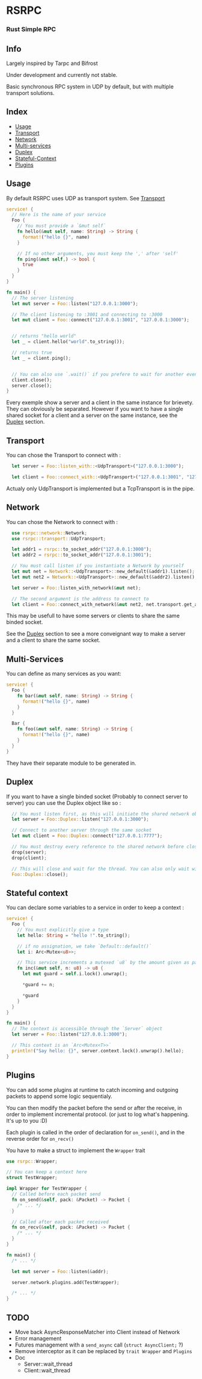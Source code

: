 # RSRPC

### Rust Simple RPC

## Info

Largely inspired by Tarpc and Bifrost

Under development and currently not stable.

Basic synchronous RPC system in UDP by default, but with multiple transport solutions.

## Index

* [Usage](#usage)
* [Transport](#transport)
* [Network](#network)
* [Multi-services](#multi-services)
* [Duplex](#duplex)
* [Stateful-Context](#stateful-context)
* [Plugins](#plugins)

## Usage

By default RSRPC uses UDP as transport system. See [Transport](#transport)

```rust
service! {
  // Here is the name of your service
  Foo {
    // You must provide a `&mut self`
    fn hello(&mut self, name: String) -> String {
      format!("hello {}", name)
    }

    // If no other arguments, you must keep the ',' after 'self'
    fn ping(&mut self,) -> bool {
      true
    }
  }
}

fn main() {
  // The server listening
  let mut server = Foo::listen("127.0.0.1:3000");

  // The client listening to :3001 and connecting to :3000
  let mut client = Foo::connect("127.0.0.1:3001", "127.0.0.1:3000");


  // returns "hello world"
  let _ = client.hello("world".to_string());

  // returns true
  let _ = client.ping();


  // You can also use `.wait()` if you prefere to wait for another event to quit
  client.close();
  server.close();
}
```

Every exemple show a server and a client in the same instance for brievety. They can obviously be separated. However if you want to have a single shared socket for a client and a server on the same instance, see the [Duplex](#duplex) section.

## Transport

You can chose the Transport to connect with :

```rust
  let server = Foo::listen_with::<UdpTransport>("127.0.0.1:3000");

  let client = Foo::connect_with::<UdpTransport>("127.0.0.1:3001", "127.0.0.1:3000");
```

Actualy only UdpTransport is implemented but a TcpTransport is in the pipe.

## Network

You can chose the Network to connect with :

```rust
  use rsrpc::network::Network;
  use rsrpc::transport::UdpTransport;

  let addr1 = rsrpc::to_socket_addr("127.0.0.1:3000");
  let addr2 = rsrpc::to_socket_addr("127.0.0.1:3001");

  // You must call listen if you instantiate a Network by yourself
  let mut net = Network::<UdpTransport>::new_default(&addr1).listen();
  let mut net2 = Network::<UdpTransport>::new_default(&addr2).listen();

  let server = Foo::listen_with_network(&mut net);

  // The second argument is the address to connect to
  let client = Foo::connect_with_network(&mut net2, net.transport.get_addr());
```

This may be usefull to have some servers or clients to share the same binded socket.

See the [Duplex](#duplex) section to see a more conveignant way to make a server and a client to share the same socket.

## Multi-Services

You can define as many services as you want:

```rust
service! {
  Foo {
    fn bar(&mut self, name: String) -> String {
      format!("hello {}", name)
    }
  }

  Bar {
    fn foo(&mut self, name: String) -> String {
      format!("hello {}", name)
    }
  }
}
```

They have their separate module to be generated in.

## Duplex

If you want to have a single binded socket (Probably to connect server to server) you can use the Duplex object like so :

```rust
  // You must listen first, as this will initiate the shared network object
  let server = Foo::Duplex::listen("127.0.0.1:3000");

  // Connect to another server through the same socket
  let mut client = Foo::Duplex::connect("127.0.0.1:7777");

  // You must destroy every reference to the shared network before closing or waiting
  drop(server);
  drop(client);

  // This will close and wait for the thread. You can also only wait with `wait()`
  Foo::Duplex::close();
```


## Stateful context

You can declare some variables to a service in order to keep a context :

```rust
service! {
  Foo {
    // You must explicitly give a type
    let hello: String = "hello !".to_string();

    // if no assignation, we take `Default::default()`
    let i: Arc<Mutex<u8>>;

    // This service increments a mutexed `u8` by the amount given as parameter
    fn inc(&mut self, n: u8) -> u8 {
      let mut guard = self.i.lock().unwrap();

      *guard += n;

      *guard
    }
  }
}

fn main() {
  // The context is accessible through the `Server` object
  let server = Foo::listen("127.0.0.1:3000");

  // This context is an `Arc<Mutex<T>>`
  println!("Say hello: {}", server.context.lock().unwrap().hello);
}
```

## Plugins

You can add some plugins at runtime to catch incoming and outgoing packets to append some logic sequentialy.

You can then modify the packet before the send or after the receive, in order to implement incremental protocol. (or just to log what's happening. It's up to you :D)

Each plugin is called in the order of declaration for `on_send()`, and in the reverse order for `on_recv()`

You have to make a struct to implement the `Wrapper` trait

```rust
use rsrpc::Wrapper;

// You can keep a context here
struct TestWrapper;

impl Wrapper for TestWrapper {
  // Called before each packet send
  fn on_send(&self, pack: &Packet) -> Packet {
    /* ... */
  }

  // Called after each packet received
  fn on_recv(&self, pack: &Packet) -> Packet {
    /* ... */
  }
}

fn main() {
  /* ... */

  let mut server = Foo::listen(&addr);

  server.network.plugins.add(TestWrapper);

  /* ... */
}
```


## TODO

- Move back AsyncResponseMatcher into Client instead of Network
- Error management
- Futures management with a `send_async` call (`struct AsyncClient;` ?)
- Remove interceptor as it can be replaced by `trait Wrapper` and `Plugins`
- Doc
  - Server::wait_thread
  - Client::wait_thread

